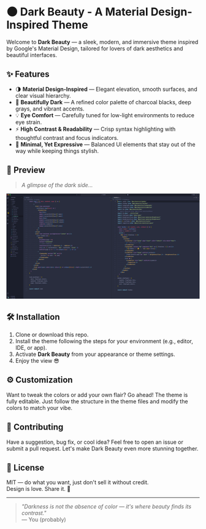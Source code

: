 # 🌑 Dark Beauty - A Material Design-Inspired Theme

Welcome to **Dark Beauty** — a sleek, modern, and immersive theme inspired by Google's Material Design, tailored for lovers of dark aesthetics and beautiful interfaces.

## ✨ Features

- 🌗 **Material Design-Inspired** — Elegant elevation, smooth surfaces, and clear visual hierarchy.
- 🎨 **Beautifully Dark** — A refined color palette of charcoal blacks, deep grays, and vibrant accents.
- 💡 **Eye Comfort** — Carefully tuned for low-light environments to reduce eye strain.
- ⚡ **High Contrast & Readability** — Crisp syntax highlighting with thoughtful contrast and focus indicators.
- 🧠 **Minimal, Yet Expressive** — Balanced UI elements that stay out of the way while keeping things stylish.

## 📸 Preview

> _A glimpse of the dark side..._

![Theme Preview](img/preview.png)

## 🛠️ Installation

1. Clone or download this repo.
2. Install the theme following the steps for your environment (e.g., editor, IDE, or app).
3. Activate **Dark Beauty** from your appearance or theme settings.
4. Enjoy the view 😎

## ⚙️ Customization

Want to tweak the colors or add your own flair? Go ahead! The theme is fully editable. Just follow the structure in the theme files and modify the colors to match your vibe.

## 🤝 Contributing

Have a suggestion, bug fix, or cool idea? Feel free to open an issue or submit a pull request. Let's make Dark Beauty even more stunning together.

## 📄 License

MIT — do what you want, just don't sell it without credit.  
Design is love. Share it. 💜

---

> _"Darkness is not the absence of color — it's where beauty finds its contrast."_  
> — You (probably)
